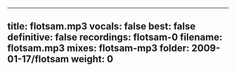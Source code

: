 
---
title: flotsam.mp3
vocals: false
best: false
definitive: false
recordings: flotsam-0
filename: flotsam.mp3
mixes: flotsam-mp3
folder: 2009-01-17/flotsam
weight: 0
---
